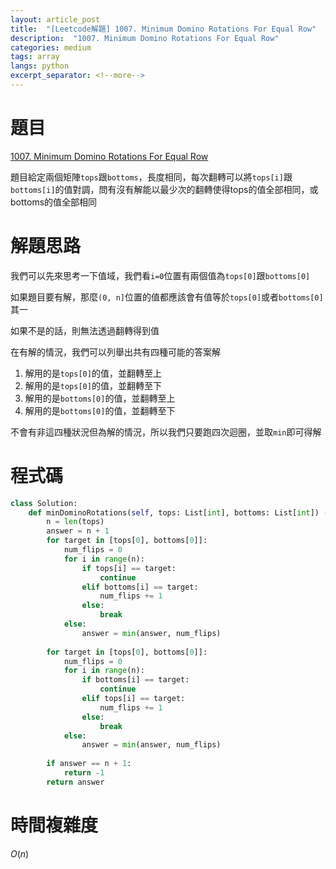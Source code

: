 ```yaml
---
layout: article_post
title:  "[Leetcode解題] 1007. Minimum Domino Rotations For Equal Row"
description:  "1007. Minimum Domino Rotations For Equal Row"
categories: medium
tags: array
langs: python
excerpt_separator: <!--more-->
---
```


# 題目

[1007. Minimum Domino Rotations For Equal Row](https://leetcode.com/problems/minimum-domino-rotations-for-equal-row/description)

題目給定兩個矩陣`tops`跟`bottoms`，長度相同，每次翻轉可以將`tops[i]`跟`bottoms[i]`的值對調，問有沒有解能以最少次的翻轉使得tops的值全部相同，或bottoms的值全部相同

<!--more-->

# 解題思路

我們可以先來思考一下值域，我們看`i=0`位置有兩個值為`tops[0]`跟`bottoms[0]`

如果題目要有解，那麼`(0, n]`位置的值都應該會有值等於`tops[0]`或者`bottoms[0]`其一

如果不是的話，則無法透過翻轉得到值

在有解的情況，我們可以列舉出共有四種可能的答案解

1. 解用的是`tops[0]`的值，並翻轉至上
2. 解用的是`tops[0]`的值，並翻轉至下
3. 解用的是`bottoms[0]`的值，並翻轉至上
4. 解用的是`bottoms[0]`的值，並翻轉至下

不會有非這四種狀況但為解的情況，所以我們只要跑四次迴圈，並取`min`即可得解

# 程式碼

```python
class Solution:
    def minDominoRotations(self, tops: List[int], bottoms: List[int]) -> int:
        n = len(tops)
        answer = n + 1
        for target in [tops[0], bottoms[0]]:
            num_flips = 0
            for i in range(n):
                if tops[i] == target:
                    continue
                elif bottoms[i] == target:
                    num_flips += 1
                else:
                    break
            else:
                answer = min(answer, num_flips)
        
        for target in [tops[0], bottoms[0]]:
            num_flips = 0
            for i in range(n):
                if bottoms[i] == target:
                    continue
                elif tops[i] == target:
                    num_flips += 1
                else:
                    break
            else:
                answer = min(answer, num_flips)
        
        if answer == n + 1:
            return -1
        return answer
```

# 時間複雜度

$O(n)$